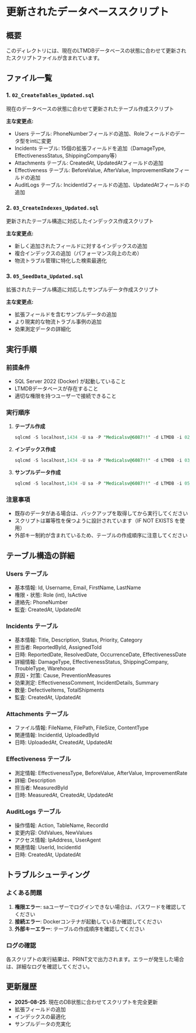 # 更新されたデータベーススクリプト

## 概要

このディレクトリには、現在のLTMDBデータベースの状態に合わせて更新されたスクリプトファイルが含まれています。

## ファイル一覧

### 1. `02_CreateTables_Updated.sql`
現在のデータベースの状態に合わせて更新されたテーブル作成スクリプト

**主な変更点:**
- Users テーブル: PhoneNumberフィールドの追加、Roleフィールドのデータ型をintに変更
- Incidents テーブル: 15個の拡張フィールドを追加（DamageType, EffectivenessStatus, ShippingCompany等）
- Attachments テーブル: CreatedAt, UpdatedAtフィールドの追加
- Effectiveness テーブル: BeforeValue, AfterValue, ImprovementRateフィールドの追加
- AuditLogs テーブル: IncidentIdフィールドの追加、UpdatedAtフィールドの追加

### 2. `03_CreateIndexes_Updated.sql`
更新されたテーブル構造に対応したインデックス作成スクリプト

**主な変更点:**
- 新しく追加されたフィールドに対するインデックスの追加
- 複合インデックスの追加（パフォーマンス向上のため）
- 物流トラブル管理に特化した検索最適化

### 3. `05_SeedData_Updated.sql`
拡張されたテーブル構造に対応したサンプルデータ作成スクリプト

**主な変更点:**
- 拡張フィールドを含むサンプルデータの追加
- より現実的な物流トラブル事例の追加
- 効果測定データの詳細化

## 実行手順

### 前提条件
- SQL Server 2022 (Docker) が起動していること
- LTMDBデータベースが存在すること
- 適切な権限を持つユーザーで接続できること

### 実行順序
1. **テーブル作成**
   ```sql
   sqlcmd -S localhost,1434 -U sa -P "Medicalsv@6087!!" -d LTMDB -i 02_CreateTables_Updated.sql
   ```

2. **インデックス作成**
   ```sql
   sqlcmd -S localhost,1434 -U sa -P "Medicalsv@6087!!" -d LTMDB -i 03_CreateIndexes_Updated.sql
   ```

3. **サンプルデータ作成**
   ```sql
   sqlcmd -S localhost,1434 -U sa -P "Medicalsv@6087!!" -d LTMDB -i 05_SeedData_Updated.sql
   ```

### 注意事項
- 既存のデータがある場合は、バックアップを取得してから実行してください
- スクリプトは冪等性を保つように設計されています（IF NOT EXISTS を使用）
- 外部キー制約が含まれているため、テーブルの作成順序に注意してください

## テーブル構造の詳細

### Users テーブル
- 基本情報: Id, Username, Email, FirstName, LastName
- 権限・状態: Role (int), IsActive
- 連絡先: PhoneNumber
- 監査: CreatedAt, UpdatedAt

### Incidents テーブル
- 基本情報: Title, Description, Status, Priority, Category
- 担当者: ReportedById, AssignedToId
- 日時: ReportedDate, ResolvedDate, OccurrenceDate, EffectivenessDate
- 詳細情報: DamageType, EffectivenessStatus, ShippingCompany, TroubleType, Warehouse
- 原因・対策: Cause, PreventionMeasures
- 効果測定: EffectivenessComment, IncidentDetails, Summary
- 数量: DefectiveItems, TotalShipments
- 監査: CreatedAt, UpdatedAt

### Attachments テーブル
- ファイル情報: FileName, FilePath, FileSize, ContentType
- 関連情報: IncidentId, UploadedById
- 日時: UploadedAt, CreatedAt, UpdatedAt

### Effectiveness テーブル
- 測定情報: EffectivenessType, BeforeValue, AfterValue, ImprovementRate
- 詳細: Description
- 担当者: MeasuredById
- 日時: MeasuredAt, CreatedAt, UpdatedAt

### AuditLogs テーブル
- 操作情報: Action, TableName, RecordId
- 変更内容: OldValues, NewValues
- アクセス情報: IpAddress, UserAgent
- 関連情報: UserId, IncidentId
- 日時: CreatedAt, UpdatedAt

## トラブルシューティング

### よくある問題
1. **権限エラー**: saユーザーでログインできない場合は、パスワードを確認してください
2. **接続エラー**: Dockerコンテナが起動しているか確認してください
3. **外部キーエラー**: テーブルの作成順序を確認してください

### ログの確認
各スクリプトの実行結果は、PRINT文で出力されます。エラーが発生した場合は、詳細なログを確認してください。

## 更新履歴

- **2025-08-25**: 現在のDB状態に合わせてスクリプトを完全更新
- 拡張フィールドの追加
- インデックスの最適化
- サンプルデータの充実化
